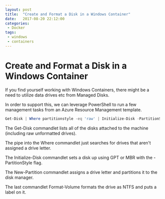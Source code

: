 ```yaml
---
layout: post
title:  "Create and Format a Disk in a Windows Container"
date:   2017-08-20 22:12:00
categories:
 - Docker
tags:
 - windows
 - containers
---
```

# Create and Format a Disk in a Windows Container

If you find yourself working with Windows Containers, there might be a need to utilize data drives etc from Managed Disks.

In order to support this, we can leverage PowerShell to run a few management tasks from an Azure Resource Management template.

``` powershell
Get-Disk | Where partitionstyle -eq 'raw' | Initialize-Disk -PartitionStyle MBR -PassThru | New-Partition -AssignDriveLetter -UseMaximumSize | Format-Volume -FileSystem NTFS -NewFileSystemLabel "datadisk" -Confirm:$false
```

The Get-Disk commandlet lists all of the disks attached to the machine (including raw unformatted drives).

The pipe into the Where commandlet just searches for drives that aren't assigned a drive letter.

The Initialize-Disk commandlet sets a disk up using GPT or MBR with the -PartitionStyle flag.

The New-Partition commandlet assigns a drive letter and partitions it to the disk manager.

The last commandlet Format-Volume formats the drive as NTFS and puts a label on it.
